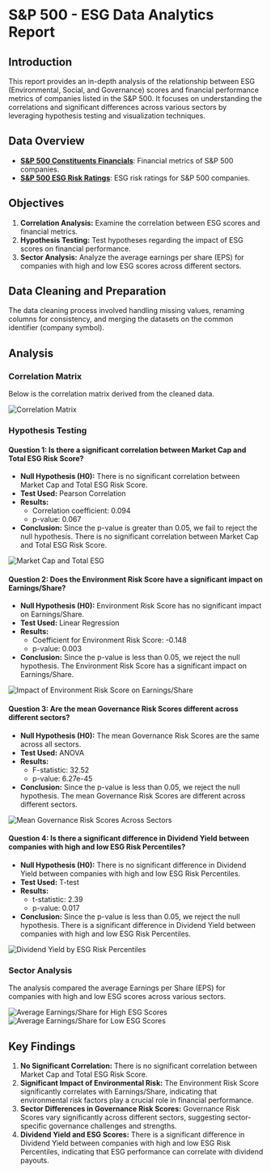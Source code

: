# S&P 500 - ESG Data Analytics Report

## Introduction

This report provides an in-depth analysis of the relationship between ESG (Environmental, Social, and Governance) scores and financial performance metrics of companies listed in the S&P 500. It focuses on understanding the correlations and significant differences across various sectors by leveraging hypothesis testing and visualization techniques.

## Data Overview

- [**S&P 500 Constituents Financials**](https://www.kaggle.com/datasets/zinovadr/sp-500-companies-with-financial-information?select=constituents-financials_csv.csv): Financial metrics of S&P 500 companies.
- [**S&P 500 ESG Risk Ratings**](https://www.kaggle.com/datasets/pritish509/s-and-p-500-esg-risk-ratings): ESG risk ratings for S&P 500 companies.


## Objectives

1. **Correlation Analysis:** Examine the correlation between ESG scores and financial metrics.
2. **Hypothesis Testing:** Test hypotheses regarding the impact of ESG scores on financial performance.
3. **Sector Analysis:** Analyze the average earnings per share (EPS) for companies with high and low ESG scores across different sectors.

## Data Cleaning and Preparation

The data cleaning process involved handling missing values, renaming columns for consistency, and merging the datasets on the common identifier (company symbol).

## Analysis

### Correlation Matrix

Below is the correlation matrix derived from the cleaned data.

![Correlation Matrix](CorrelationMatrix.jpg)

### Hypothesis Testing

#### Question 1: Is there a significant correlation between Market Cap and Total ESG Risk Score?

- **Null Hypothesis (H0):** There is no significant correlation between Market Cap and Total ESG Risk Score.
- **Test Used:** Pearson Correlation
- **Results:**
  - Correlation coefficient: 0.094
  - p-value: 0.067
- **Conclusion:** Since the p-value is greater than 0.05, we fail to reject the null hypothesis. There is no significant correlation between Market Cap and Total ESG Risk Score.

![Market Cap and Total ESG](MarketCapTotalESG.jpg)

#### Question 2: Does the Environment Risk Score have a significant impact on Earnings/Share?

- **Null Hypothesis (H0):** Environment Risk Score has no significant impact on Earnings/Share.
- **Test Used:** Linear Regression
- **Results:**
  - Coefficient for Environment Risk Score: -0.148
  - p-value: 0.003
- **Conclusion:** Since the p-value is less than 0.05, we reject the null hypothesis. The Environment Risk Score has a significant impact on Earnings/Share.

![Impact of Environment Risk Score on Earnings/Share](EriskScoreEarningPerShare.jpg)

#### Question 3: Are the mean Governance Risk Scores different across different sectors?

- **Null Hypothesis (H0):** The mean Governance Risk Scores are the same across all sectors.
- **Test Used:** ANOVA
- **Results:**
  - F-statistic: 32.52
  - p-value: 6.27e-45
- **Conclusion:** Since the p-value is less than 0.05, we reject the null hypothesis. The mean Governance Risk Scores are different across different sectors.

![Mean Governance Risk Scores Across Sectors](MeanGovernanceScoreAcrossSectors.jpg)

#### Question 4: Is there a significant difference in Dividend Yield between companies with high and low ESG Risk Percentiles?

- **Null Hypothesis (H0):** There is no significant difference in Dividend Yield between companies with high and low ESG Risk Percentiles.
- **Test Used:** T-test
- **Results:**
  - t-statistic: 2.39
  - p-value: 0.017
- **Conclusion:** Since the p-value is less than 0.05, we reject the null hypothesis. There is a significant difference in Dividend Yield between companies with high and low ESG Risk Percentiles.

![Dividend Yield by ESG Risk Percentiles](DividendYieldESGPercentile.jpg)

### Sector Analysis

The analysis compared the average Earnings per Share (EPS) for companies with high and low ESG scores across various sectors.

![Average Earnings/Share for High ESG Scores](EarningPerShareForHighESG.jpg)
![Average Earnings/Share for Low ESG Scores](EarningPerShareForLowESG.jpg)

## Key Findings

1. **No Significant Correlation:** There is no significant correlation between Market Cap and Total ESG Risk Score.
2. **Significant Impact of Environmental Risk:** The Environment Risk Score significantly correlates with Earnings/Share, indicating that environmental risk factors play a crucial role in financial performance.
3. **Sector Differences in Governance Risk Scores:** Governance Risk Scores vary significantly across different sectors, suggesting sector-specific governance challenges and strengths.
4. **Dividend Yield and ESG Scores:** There is a significant difference in Dividend Yield between companies with high and low ESG Risk Percentiles, indicating that ESG performance can correlate with dividend payouts.
